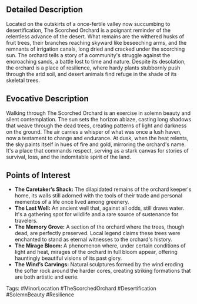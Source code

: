 ## Detailed Description
Located on the outskirts of a once-fertile valley now succumbing to desertification, The Scorched Orchard is a poignant reminder of the relentless advance of the desert. What remains are the withered husks of fruit trees, their branches reaching skyward like beseeching arms, and the remnants of irrigation canals, long dried and cracked under the scorching sun. The orchard tells a story of a community's struggle against the encroaching sands, a battle lost to time and nature. Despite its desolation, the orchard is a place of resilience, where hardy plants stubbornly push through the arid soil, and desert animals find refuge in the shade of its skeletal trees.

## Evocative Description
Walking through The Scorched Orchard is an exercise in solemn beauty and silent contemplation. The sun sets the horizon ablaze, casting long shadows that weave through the dead trees, creating patterns of light and darkness on the ground. The air carries a whisper of what was once a lush haven, now a testament to change and endurance. At dusk, when the heat relents, the sky paints itself in hues of fire and gold, mirroring the orchard's name. It's a place that commands respect, serving as a stark canvas for stories of survival, loss, and the indomitable spirit of the land.

## Points of Interest
- **The Caretaker’s Shack:** The dilapidated remains of the orchard keeper's home, its walls still adorned with the tools of their trade and personal mementos of a life once lived among greenery.
- **The Last Well:** An ancient well that, against all odds, still draws water. It's a gathering spot for wildlife and a rare source of sustenance for travelers.
- **The Memory Grove:** A section of the orchard where the trees, though dead, are perfectly preserved. Local legend claims these trees were enchanted to stand as eternal witnesses to the orchard's history.
- **The Mirage Bloom:** A phenomenon where, under certain conditions of light and heat, mirages of the orchard in full bloom appear, offering hauntingly beautiful visions of its past glory.
- **The Wind’s Carvings:** Natural sculptures formed by the wind eroding the softer rock around the harder cores, creating striking formations that are both artistic and eerie.

Tags: #MinorLocation #TheScorchedOrchard #Desertification #SolemnBeauty #Resilience
